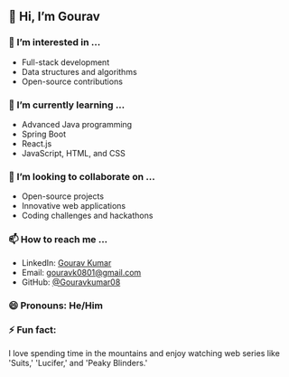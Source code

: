 ## 👋 Hi, I’m Gourav 

### 👀 I’m interested in ...
- Full-stack development
- Data structures and algorithms
- Open-source contributions

### 🌱 I’m currently learning ...
- Advanced Java programming
- Spring Boot
- React.js
- JavaScript, HTML, and CSS

### 💞️ I’m looking to collaborate on ...
- Open-source projects
- Innovative web applications
- Coding challenges and hackathons

### 📫 How to reach me ...
- LinkedIn: [Gourav Kumar](https://www.linkedin.com/in/gourav-kumar-46151a216/)
- Email: gouravk0801@gmail.com
- GitHub: [@Gouravkumar08](https://github.com/Gouravkumar08)

### 😄 Pronouns: He/Him

### ⚡ Fun fact:
I love spending time in the mountains and enjoy watching web series like 'Suits,' 'Lucifer,' and 'Peaky Blinders.'
